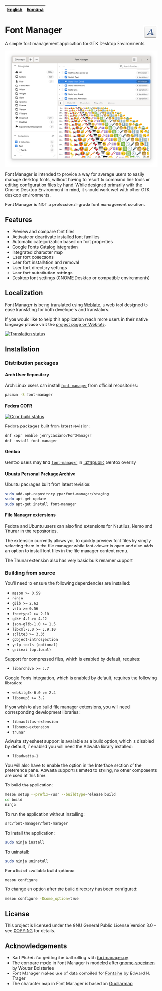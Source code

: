 |[English](README.md)|[Română](README.ro.md)|
|--------------------|----------------------|

# Font Manager <img src="help/C/media/com.github.FontManager.FontManager-48.png" align="right">

A simple font management application for GTK Desktop Environments

![Main Window](https://raw.githubusercontent.com/FontManager/font-manager/master/help/C/media/main-window.png)

Font Manager is intended to provide a way for average users to easily manage desktop fonts, without having to resort to command line tools or editing configuration files by hand. While designed primarily with the Gnome Desktop Environment in mind, it should work well with other GTK desktop environments.

Font Manager is NOT a professional-grade font management solution.

## Features

- Preview and compare font files
- Activate or deactivate installed font families
- Automatic categorization based on font properties
- Google Fonts Catalog integration
- Integrated character map
- User font collections
- User font installation and removal
- User font directory settings
- User font substitution settings
- Desktop font settings (GNOME Desktop or compatible environments)

## Localization

Font Manager is being translated using [Weblate](https://weblate.org), a web tool designed to ease translating for both developers and translators.

If you would like to help this application reach more users in their native language please visit the [project page on Weblate](https://hosted.weblate.org/engage/font-manager/).

<a href="https://hosted.weblate.org/engage/font-manager/">
<img src="https://hosted.weblate.org/widgets/font-manager/-/svg-badge.svg" alt="Translation status" />
</a>

## Installation

### Distribution packages

#### Arch User Repository

Arch Linux users can install [`font-manager`](https://archlinux.org/packages/extra/x86_64/font-manager/) from official repositories:

```bash
pacman -S font-manager
```

#### Fedora COPR

[![Copr build status](https://copr.fedorainfracloud.org/coprs/jerrycasiano/FontManager/package/font-manager/status_image/last_build.png)](https://copr.fedorainfracloud.org/coprs/jerrycasiano/FontManager/package/font-manager/)

Fedora packages built from latest revision:

```bash
dnf copr enable jerrycasiano/FontManager
dnf install font-manager
```

#### Gentoo

Gentoo users may find [`font-manager`](https://github.com/PF4Public/gentoo-overlay/tree/master/app-misc/font-manager) in [::pf4public](https://github.com/PF4Public/gentoo-overlay) Gentoo overlay

#### Ubuntu Personal Package Archive
Ubuntu packages built from latest revision:

```bash
sudo add-apt-repository ppa:font-manager/staging
sudo apt-get update
sudo apt-get install font-manager
```

#### File Manager extensions

Fedora and Ubuntu users can also find extensions for Nautilus, Nemo and Thunar in the repositories.

The extension currently allows you to quickly preview font files by simply selecting them in the file manager while font-viewer is open and also adds an option to install font files in the file manager context menu.

The Thunar extension also has very basic bulk renamer support.

### Building from source

You'll need to ensure the following dependencies are installed:

- `meson >= 0.59`
- `ninja`
- `glib >= 2.62`
- `vala >= 0.56`
- `freetype2 >= 2.10`
- `gtk+-4.0 >= 4.12`
- `json-glib-1.0 >= 1.5`
- `libxml-2.0 >= 2.9.10`
- `sqlite3 >= 3.35`
- `gobject-introspection`
- `yelp-tools (optional)`
- `gettext (optional)`

Support for compressed files, which is enabled by default, requires:

- `libarchive >= 3.7`

Google Fonts integration, which is enabled by default, requires the following libraries:

- `webkitgtk-6.0 >= 2.4`
- `libsoup3 >= 3.2`

If you wish to also build file manager extensions, you will need corresponding development libraries:

- `libnautilus-extension`
- `libnemo-extension`
- `thunar`

Adwaita stylesheet support is available as a build option, which is disabled by default, if enabled you will need the Adwaita library installed:

- `libadwaita-1`

You will also have to enable the option in the Interface section of the preference pane.
Adwaita support is limited to styling, no other components are used at this time.


To build the application:

```bash
meson setup --prefix=/usr --buildtype=release build
cd build
ninja
```

To run the application without installing:

```bash
src/font-manager/font-manager
```

To install the application:

```bash
sudo ninja install
```

To uninstall:

```bash
sudo ninja uninstall
```

For a list of available build options:

```bash
meson configure
```

To change an option after the build directory has been configured:

```bash
meson configure -Dsome_option=true
```

## License

This project is licensed under the GNU General Public License Version 3.0 - see
[COPYING](COPYING) for details.

## Acknowledgements

- Karl Pickett for getting the ball rolling with [fontmanager.py](https://raw.githubusercontent.com/FontManager/font-manager/6b9b351538b5118d07f6d228f3b42c91183b8b73/fontmanager.py)
- The compare mode in Font Manager is modeled after [gnome-specimen](https://launchpad.net/gnome-specimen) by Wouter Bolsterlee
- Font Manager makes use of data compiled for [Fontaine](https://www.unifont.org/fontaine/) by Edward H. Trager
- The character map in Font Manager is based on [Gucharmap](https://wiki.gnome.org/action/show/Apps/Gucharmap)
